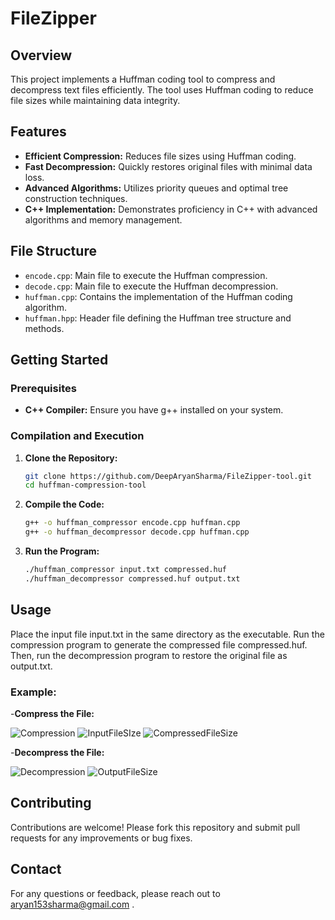 # FileZipper

## Overview
This project implements a Huffman coding tool to compress and decompress text files efficiently. The tool uses Huffman coding to reduce file sizes while maintaining data integrity.

## Features
- **Efficient Compression:** Reduces file sizes using Huffman coding.
- **Fast Decompression:** Quickly restores original files with minimal data loss.
- **Advanced Algorithms:** Utilizes priority queues and optimal tree construction techniques.
- **C++ Implementation:** Demonstrates proficiency in C++ with advanced algorithms and memory management.

## File Structure
- `encode.cpp`: Main file to execute the Huffman compression.
- `decode.cpp`: Main file to execute the Huffman decompression.
- `huffman.cpp`: Contains the implementation of the Huffman coding algorithm.
- `huffman.hpp`: Header file defining the Huffman tree structure and methods.

## Getting Started

### Prerequisites
- **C++ Compiler:** Ensure you have g++ installed on your system.

### Compilation and Execution
1. **Clone the Repository:**
   ```sh
   git clone https://github.com/DeepAryanSharma/FileZipper-tool.git
   cd huffman-compression-tool
   
2. **Compile the Code:**
    ```sh
    g++ -o huffman_compressor encode.cpp huffman.cpp
    g++ -o huffman_decompressor decode.cpp huffman.cpp

3. **Run the Program:**
    ```sh
    ./huffman_compressor input.txt compressed.huf
    ./huffman_decompressor compressed.huf output.txt

## Usage
Place the input file input.txt in the same directory as the executable. Run the compression program to generate the compressed file compressed.huf. Then, run the decompression program to restore the original file as output.txt.
### Example:

-**Compress the File:**

![Compression](https://github.com/DeepAryanSharma/FileZipper/blob/main/ImplementationScreenshots/compression.png)
![InputFileSIze](https://github.com/DeepAryanSharma/FileZipper/blob/main/ImplementationScreenshots/inputFileSize.png)
![CompressedFileSize](https://github.com/DeepAryanSharma/FileZipper/blob/main/ImplementationScreenshots/compressedFileSize.png)


-**Decompress the File:**

![Decompression](https://github.com/DeepAryanSharma/FileZipper/blob/main/ImplementationScreenshots/decompression.png)
![OutputFileSize](https://github.com/DeepAryanSharma/FileZipper/blob/main/ImplementationScreenshots/outputFileSize.png)

## Contributing
Contributions are welcome! Please fork this repository and submit pull requests for any improvements or bug fixes.

## Contact
For any questions or feedback, please reach out to aryan153sharma@gmail.com .



   
